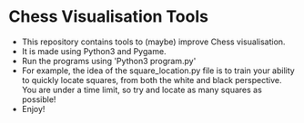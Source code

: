 # Chess Visualisation Tools

- This repository contains tools to (maybe) improve Chess visualisation.
- It is made using Python3 and Pygame.
- Run the programs using 'Python3 program.py'
- For example, the idea of the square_location.py file is to train your ability to quickly locate squares, from both the white and black perspective. You are under a time limit, so try and locate as many squares as possible!
- Enjoy!

